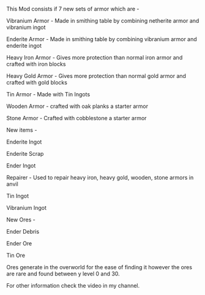 This Mod consists if 7 new sets of armor which are - 

  Vibranium Armor - Made in smithing table by combining netherite armor and vibranium ingot
  
  Enderite Armor - Made in smithing table by combining vibranium armor and enderite ingot
  
  Heavy Iron Armor - Gives more protection than normal iron armor and crafted with iron blocks
  
  Heavy Gold Armor - Gives more protection than normal gold armor and crafted with gold blocks
  
  Tin Armor - Made with Tin Ingots
  
  Wooden Armor - crafted with oak planks a starter armor
  
  Stone Armor - Crafted with cobblestone a starter armor
  

New items -

  Enderite Ingot
  
  Enderite Scrap
  
  Ender Ingot
  
  Repairer - Used to repair heavy iron, heavy gold, wooden, stone armors in anvil
  
  Tin Ingot
  
  Vibranium Ingot
  
  
New Ores - 

  Ender Debris
  
  Ender Ore
  
  Tin Ore
  
Ores generate in the overworld for the ease of finding it however the ores are rare and found between y level 0 and 30.

For other information check the video in my channel.
